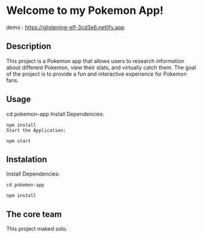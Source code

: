 # Welcome to my Pokemon App!
demo : https://glistening-elf-3cd3e6.netlify.app
## Description
This project is a Pokemon app that allows users to research information about different Pokemon, view their stats, and virtually catch them. The goal of the project is to provide a fun and interactive experience for Pokemon fans.
## Usage

cd pokemon-app
Install Dependencies:
``````
npm install
Start the Application:

npm start
``````

## Instalation
Install Dependencies:
``````
cd pokemon-app

npm install
``````

## The core team 
This project maked solo.


